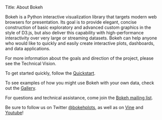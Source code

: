 Title: About Bokeh

Bokeh is a Python interactive visualization library that targets modern web
browsers for presentation. Its goal is to provide elegant, concise construction
of basic exploratory and advanced custom graphics in the style of D3.js, but
also deliver this capability with high-performance interactivity over very
large or streaming datasets. Bokeh can help anyone who would like to quickly
and easily create interactive plots, dashboards, and data applications.

For more information about the goals and direction of the project, please see
the Technical Vision.


To get started quickly, follow the
[Quickstart](//bokeh.pydata.org/en/latest/user_guide/quickstart.html).

To see examples of how you might use Bokeh with your own data, check out the
[Gallery](//bokeh.pydata.org/en/latest/gallery.html).

For questions and technical assistance, come join the [Bokeh mailing
list](https://groups.google.com/a/continuum.io/forum/#!forum/bokeh).

Be sure to follow us on Twitter [@bokehplots](//twitter.com/BokehPlots), as well as on [Vine](https://vine.co/bokehplots) and
[Youtube](https://www.youtube.com/channel/UCK0rSk29mmg4UT4bIOvPYhw)!
